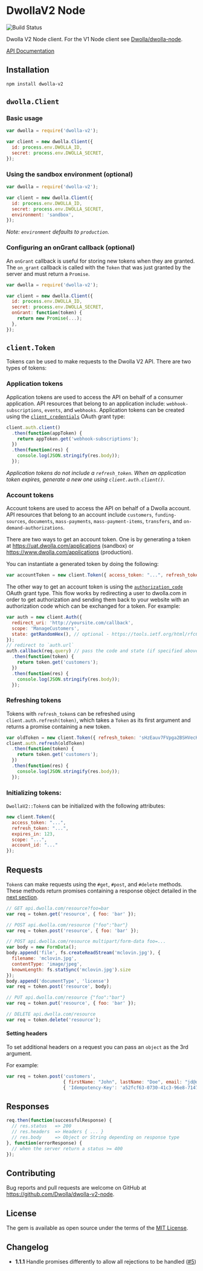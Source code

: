 # DwollaV2 Node

![Build Status](https://travis-ci.org/Dwolla/dwolla-v2-node.svg)

Dwolla V2 Node client. For the V1 Node client see [Dwolla/dwolla-node](https://github.com/Dwolla/dwolla-node).

[API Documentation](https://docsv2.dwolla.com)

## Installation

```
npm install dwolla-v2
```

## `dwolla.Client`

### Basic usage

```javascript
var dwolla = require('dwolla-v2');

var client = new dwolla.Client({
  id: process.env.DWOLLA_ID,
  secret: process.env.DWOLLA_SECRET,
});
```

### Using the sandbox environment (optional)

```javascript
var dwolla = require('dwolla-v2');

var client = new dwolla.Client({
  id: process.env.DWOLLA_ID,
  secret: process.env.DWOLLA_SECRET,
  environment: 'sandbox',
});
```

*Note: `environment` defaults to `production`.*

### Configuring an onGrant callback (optional)

An `onGrant` callback is useful for storing new tokens when they are granted. The `on_grant`
callback is called with the `Token` that was just granted by the server and must return a `Promise`.

```javascript
var dwolla = require('dwolla-v2');

var client = new dwolla.Client({
  id: process.env.DWOLLA_ID,
  secret: process.env.DWOLLA_SECRET,
  onGrant: function(token) {
    return new Promise(...);
  },
});
```

## `client.Token`

Tokens can be used to make requests to the Dwolla V2 API. There are two types of tokens:

### Application tokens

Application tokens are used to access the API on behalf of a consumer application. API resources that
belong to an application include: `webhook-subscriptions`, `events`, and `webhooks`. Application
tokens can be created using the [`client_credentials`][client_credentials] OAuth grant type:

[client_credentials]: https://tools.ietf.org/html/rfc6749#section-4.4

```javascript
client.auth.client()
  .then(function(appToken) {
    return appToken.get('webhook-subscriptions');
  })
  .then(function(res) {
    console.log(JSON.stringify(res.body));
  });
```

*Application tokens do not include a `refresh_token`. When an application token expires, generate
a new one using `client.auth.client()`.*

### Account tokens

Account tokens are used to access the API on behalf of a Dwolla account. API resources that belong
to an account include `customers`, `funding-sources`, `documents`, `mass-payments`, `mass-payment-items`,
`transfers`, and `on-demand-authorizations`.

There are two ways to get an account token. One is by generating a token at
https://uat.dwolla.com/applications (sandbox) or https://www.dwolla.com/applications (production).

You can instantiate a generated token by doing the following:

```javascript
var accountToken = new client.Token({ access_token: "...", refresh_token: "..." });
```

The other way to get an account token is using the [`authorization_code`][authorization_code]
OAuth grant type. This flow works by redirecting a user to dwolla.com in order to get authorization
and sending them back to your website with an authorization code which can be exchanged for a token.
For example:

[authorization_code]: https://tools.ietf.org/html/rfc6749#section-4.1

```javascript
var auth = new client.Auth({
  redirect_uri: 'http://yoursite.com/callback',
  scope: 'ManageCustomers',
  state: getRandomHex(), // optional - https://tools.ietf.org/html/rfc6749#section-10.12
});
// redirect to `auth.url`
auth.callback(req.query) // pass the code and state (if specified above) to the callback
  .then(function(token) {
    return token.get('customers');
  })
  .then(function(res) {
    console.log(JSON.stringify(res.body));
  });
```

### Refreshing tokens

Tokens with `refresh_token`s can be refreshed using `client.auth.refresh(token)`, which takes a
`Token` as its first argument and returns a promise containing a new token.

```javascript
var oldToken = new client.Token({ refresh_token: 'sHzEauv7FVpga2BSHVecKqFmCUfuhbBa4JRuClFuYa5vUSUdhL' });
client.auth.refresh(oldToken)
  .then(function(token) {
    return token.get('customers');
  })
  .then(function(res) {
    console.log(JSON.stringify(res.body));
  });
```

### Initializing tokens:

`DwollaV2::Token`s can be initialized with the following attributes:

```javascript
new client.Token({
  access_token: "...",
  refresh_token: "...",
  expires_in: 123,
  scope: "...",
  account_id: "..."
});
```

## Requests

`Token`s can make requests using the `#get`, `#post`, and `#delete` methods. These methods return
promises containing a response object detailed in the [next section](#responses).

```javascript
// GET api.dwolla.com/resource?foo=bar
var req = token.get('resource', { foo: 'bar' });

// POST api.dwolla.com/resource {"foo":"bar"}
var req = token.post('resource', { foo: 'bar' });

// POST api.dwolla.com/resource multipart/form-data foo=...
var body = new FormData();
body.append('file', fs.createReadStream('mclovin.jpg'), {
  filename: 'mclovin.jpg',
  contentType: 'image/jpeg',
  knownLength: fs.statSync('mclovin.jpg').size
});
body.append('documentType', 'license')
var req = token.post('resource', body);

// PUT api.dwolla.com/resource {"foo":"bar"}
var req = token.put('resource', { foo: 'bar' });

// DELETE api.dwolla.com/resource
var req = token.delete('resource');
```

#### Setting headers

To set additional headers on a request you can pass an `object` as the 3rd argument.

For example:

```javascript
var req = token.post('customers',
                     { firstName: "John", lastName: "Doe", email: "jd@doe.com" },
                     { 'Idempotency-Key': 'a52fcf63-0730-41c3-96e8-7147b5d1fb01' });
```

## Responses

```javascript
req.then(function(successfulResponse) {
  // res.status   => 200
  // res.headers  => Headers { ... }
  // res.body     => Object or String depending on response type
}, function(errorResponse) {
  // when the server return a status >= 400
});
```

## Contributing

Bug reports and pull requests are welcome on GitHub at https://github.com/Dwolla/dwolla-v2-node.

## License

The gem is available as open source under the terms of the [MIT License](https://github.com/Dwolla/dwolla-v2-node).

## Changelog

- **1.1.1** Handle promises differently to allow all rejections to be handled ([#5](/Dwolla/dwolla-v2-node/issues/5))
